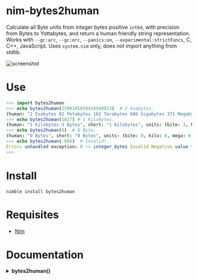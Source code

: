 # nim-bytes2human

Calculate all Byte units from integer bytes positive `int64`,
with precision from Bytes to Yottabytes, and return a human friendly string representation.
Works with `--gc:arc`, `--gc:orc`, `--panics:on`, `--experimental:strictFuncs`, C, C++, JavaScript.
Uses `system.nim` only, does not import anything from stdlib.

![screenshot](https://source.unsplash.com/wloRJGS6Y34/800x402 "Illustrative Photo by https://unsplash.com/@florian_perennes")


# Use

```nim
>>> import bytes2human
>>> echo bytes2human(2398345659434540923)  # 2 Exabytes.
(human: "2 Exabytes 82 Petabytes 162 Terabytes 686 Gigabytes 371 Megabytes 136 Kilobytes 891 Bytes", short: "2 Exabytes", units: (bite: 891, kilo: 136, mega: 371, giga: 686, tera: 162, peta: 82, exa: 2, zetta: 0))
>>> echo bytes2human(1027) # 1 Kilobytes.
(human: "1 Kilobytes 3 Bytes", short: "1 Kilobytes", units: (bite: 3, kilo: 1, mega: 0, giga: 0, tera: 0, peta: 0, exa: 0, zetta: 0))
>>> echo bytes2human(0)  # 0 Byte.
(human: "0 Bytes", short: "0 Bytes", units: (bite: 0, kilo: 0, mega: 0, giga: 0, tera: 0, peta: 0, exa: 0, zetta: 0))
>>> echo bytes2human(-666)  # Invalid!.
Error: unhandled exception: 0 <= integer_bytes Invalid Negative value for integer_bytes!. [AssertionError]
>>>
```


# Install

```
nimble install bytes2human
```


# Requisites

- [Nim](https://nim-lang.org)


# Documentation

<details>
    <summary><b>bytes2human()</b></summary>

**Description:**
Calculate Bytes, with precision from Bytes to Yottabytes.
Calculate all Byte units from integer_bytes positive integer.
The proc only accepts `int64`.

**Arguments:**
- `integer_bytes` Bytes size, positive `int64` type, required.

**Returns:** `HumanBytes` type, a tuple.

</details>
